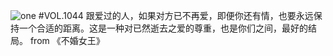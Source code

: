 ![one](http://image.wufazhuce.com/Fh8LwoijmNqL2ulhC_R_fBn641k7)
#VOL.1044
跟爱过的人，如果对方已不再爱，即便你还有情，也要永远保持一个合适的距离。这是一种对已然逝去之爱的尊重，也是你们之间，最好的结局。 from 《不婚女王》